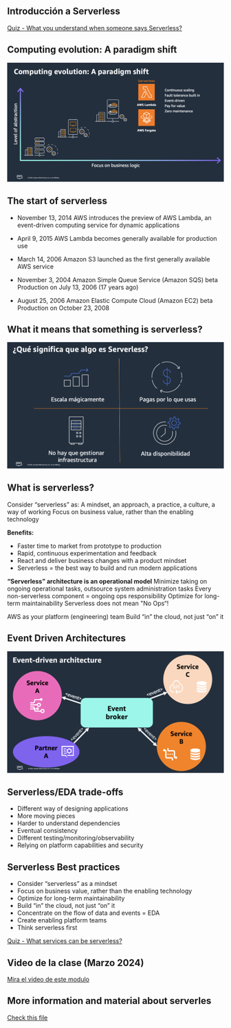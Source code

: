 ## Introducción a Serverless

[Quiz - What you understand when someone says Serverless?](https://www.menti.com/alc7zp5asbsx)

## Computing evolution: A paradigm shift

![imagen](./images/01.png)

## The start of serverless

- November 13, 2014
  AWS introduces the preview of AWS Lambda, an event-driven computing service for dynamic applications

- April 9, 2015
  AWS Lambda becomes generally available for production use

- March 14, 2006
  Amazon S3 launched as the first generally available AWS service

- November 3, 2004
  Amazon Simple Queue Service (Amazon SQS) beta
  Production on July 13, 2006 (17 years ago)

- August 25, 2006
  Amazon Elastic Compute Cloud (Amazon EC2) beta
  Production on October 23, 2008

## What it means that something is serverless?

![imagen](./images/02.png)

## What is serverless?

Consider “serverless” as:
A mindset, an approach, a practice, a culture, a way of working
Focus on business value, rather than the enabling technology

**Benefits:**

- Faster time to market from prototype to production
- Rapid, continuous experimentation and feedback
- React and deliver business changes with a product mindset
- Serverless = the best way to build and run modern applications

**“Serverless” architecture is an operational model**
Minimize taking on ongoing operational tasks, outsource system administration tasks
Every non-serverless component = ongoing ops responsibility
Optimize for long-term maintainability
Serverless does not mean "No Ops“!

AWS as your platform (engineering) team
Build “in” the cloud, not just “on” it

## Event Driven Architectures

![imagen](./images/03.png)

## Serverless/EDA trade-offs

- Different way of designing applications
- More moving pieces
- Harder to understand dependencies
- Eventual consistency
- Different testing/monitoring/observability
- Relying on platform capabilities and security

## Serverless Best practices

- Consider “serverless” as a mindset
- Focus on business value, rather than the enabling technology
- Optimize for long-term maintainability
- Build “in” the cloud, not just “on” it
- Concentrate on the flow of data and events = EDA
- Create enabling platform teams
- Think serverless first

[Quiz - What services can be serverless?](https://www.menti.com/al3zmcim2d7h)

## Video de la clase (Marzo 2024)

[Mira el video de este modulo](https://www.youtube.com/watch?v=7niFTyvO-rI)

## More information and material about serverles

[Check this file](materiales.md)
